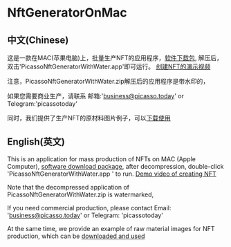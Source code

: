 # NftGeneratorOnMac
## 中文(Chinese)
这是一款在MAC(苹果电脑)上，批量生产NFT的应用程序，[软件下载包](https://www.picasso.today/release/PicassoNftGeneratorWithWater.zip), 解压后，双击'PicassoNftGeneratorWithWater.app'即可运行。
[创建NFT的演示视频](https://github.com/picassotoday/NftGeneratorOnMac/blob/main/example%20to%20generate%20nfts.mp4)

注意，PicassoNftGeneratorWithWater.zip解压后的应用程序是带水印的，

如果您需要商业生产，请联系 邮箱:'business@picasso.today' or Telegram:'picassotoday'

同时，我们提供了生产NFT的原材料图片例子，可以[下载使用](https://github.com/picassotoday/NftGeneratorOnMac/tree/main/NftLayerImagesExample)


## English(英文)
This is an application for mass production of NFTs on MAC (Apple Computer), [software download package](https://www.picasso.today/release/PicassoNftGeneratorWithWater.zip), after decompression, double-click 'PicassoNftGeneratorWithWater.app ' to run.
[Demo video of creating NFT](https://github.com/picassotoday/NftGeneratorOnMac/blob/main/example%20to%20generate%20nfts.mp4)

Note that the decompressed application of PicassoNftGeneratorWithWater.zip is watermarked,

If you need commercial production, please contact Email: 'business@picasso.today' or Telegram: 'picassotoday'

At the same time, we provide an example of raw material images for NFT production, which can be [downloaded and used](https://github.com/picassotoday/NftGeneratorOnMac/tree/main/NftLayerImagesExample)